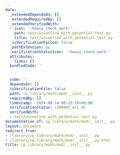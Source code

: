 ```yaml
---
data:
  _extendedDependsOn: []
  _extendedRequiredBy: []
  _extendedVerifiedWith:
  - icon: ':heavy_check_mark:'
    path: test/unionfind_with_potential.test.py
    title: test/unionfind_with_potential.test.py
  _isVerificationFailed: false
  _pathExtension: py
  _verificationStatusIcon: ':heavy_check_mark:'
  attributes:
    links: []
  bundledCode: '

    '
  code: ''
  dependsOn: []
  isVerificationFile: false
  path: cp_library/math/mod/__init__.py
  requiredBy: []
  timestamp: '2024-08-14 00:25:50+09:00'
  verificationStatus: LIBRARY_ALL_AC
  verifiedWith:
  - test/unionfind_with_potential.test.py
documentation_of: cp_library/math/mod/__init__.py
layout: document
redirect_from:
- /library/cp_library/math/mod/__init__.py
- /library/cp_library/math/mod/__init__.py.html
title: cp_library/math/mod/__init__.py
---
```

